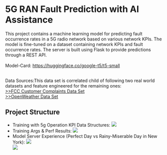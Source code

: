 # 5G RAN Fault Prediction with AI Assistance

This project contains a machine learning model for predicting fault occurrence rates in a 5G radio network based on various network KPIs. The model is fine-tuned on a dataset containing network KPIs and fault occurrence rates. The server is built using Flask to provide predictions through a REST API. <br><br>
Model-Card: https://huggingface.co/google-t5/t5-small <br><br>

Data Sources:This data set is correlated child of following two real world datasets and feature engineered for the remaining ones: <br>
[>>FCC Customer Complaints Data Set](https://opendata.fcc.gov/Consumer/CGB-Consumer-Complaints-Data/3xyp-aqkj/about_data)<br>
[>>OpenWeather Data Set](https://openweathermap.org/)<br>

## Project Structure
- Training with 5g Operation KPI Data Structures:
![](https://raw.githubusercontent.com/fenar/etc-ai-wrx/main/5gnetops/data/5gdatasetsnapshot2.png)<br>
- Training Args & Perf Results:
![](https://raw.githubusercontent.com/fenar/etc-ai-wrx/main/5gnetops/data/trainingargs.png)<br>
- Model Server Experience (Perfect Day vs Rainy-Miserable Day in New York):
![](https://raw.githubusercontent.com/fenar/etc-ai-wrx/main/5gnetops/data/modelserver.png)<br>
![](https://raw.githubusercontent.com/fenar/etc-ai-wrx/main/5gnetops/data/testresults.png)<br>

